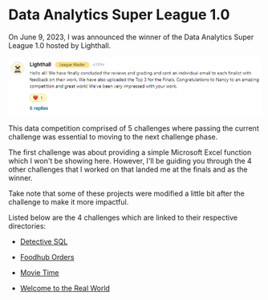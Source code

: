 # Data Analytics Super League 1.0

On June 9, 2023, I was announced the winner of the Data Analytics Super League 1.0 hosted by Lighthall. 

![](winning%20screenshot.PNG)

This data competition comprised of 5 challenges where passing the current challenge was essential to moving to the next challenge phase. 

The first challenge was about providing a simple Microsoft Excel function which I won't be showing here. However, I'll be guiding you through the 4 other challenges that I worked on that landed me at the finals and as the winner. 

Take note that some of these projects were modified a little bit after the challenge to make it more impactful.

Listed below are the 4 challenges which are linked to their respective directories:

- [Detective SQL](https://github.com/Nancy9ice/Data-Analytics-Super-League-1.0/tree/main/Detective-SQL)

- [Foodhub Orders](https://github.com/Nancy9ice/Data-Analytics-Super-League-1.0/tree/main/Foodhub-Orders)

- [Movie Time](https://github.com/Nancy9ice/Data-Analytics-Super-League-1.0/tree/main/Movie-Time)

- [Welcome to the Real World](https://github.com/Nancy9ice/Data-Analytics-Super-League-1.0/tree/main/Welcome-to-the-Real-World)